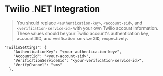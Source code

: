 # Twilio .NET Integration

> You should replace `<authentication-key>`, `<account-sid>`, and `<verification-service-id>` with your own Twilio account information. These values should be your Twilio account's authentication key, account SID, and verification service SID, respectively.

```
"TwilioSettings": {
    "AuthenticationKey": "<your-authentication-key>",
    "AccountSid": "<your-account-sid>",
    "VerificationServiceSid": "<your-verification-service-id>",
    "VerifyChannel": "sms"
  },
```